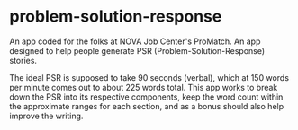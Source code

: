 # problem-solution-response
An app coded for the folks at NOVA Job Center's ProMatch. An app designed to help people generate PSR (Problem-Solution-Response) stories.

The ideal PSR is supposed to take 90 seconds (verbal), which at 150 words per minute comes out to about 225 words total. This app works to break down the PSR into its respective components, keep the word count within the approximate ranges for each section, and as a bonus should also help improve the writing.
